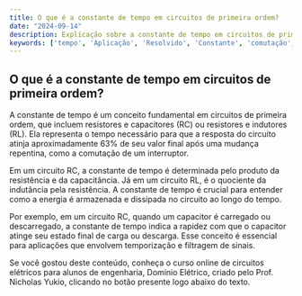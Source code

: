 ```yaml
---
title: O que é a constante de tempo em circuitos de primeira ordem?
date: "2024-09-14"
description: Explicação sobre a constante de tempo em circuitos de primeira ordem, sua importância e aplicação.
keywords: ['tempo', 'Aplicação', 'Resolvido', 'Constante', 'comutação', 'Energia', 'Capacitor']
---
```


## O que é a constante de tempo em circuitos de primeira ordem?

A constante de tempo é um conceito fundamental em circuitos de primeira ordem, que incluem resistores e capacitores (RC) ou resistores e indutores (RL). Ela representa o tempo necessário para que a resposta do circuito atinja aproximadamente 63% de seu valor final após uma mudança repentina, como a comutação de um interruptor.

Em um circuito RC, a constante de tempo é determinada pelo produto da resistência e da capacitância. Já em um circuito RL, é o quociente da indutância pela resistência. A constante de tempo é crucial para entender como a energia é armazenada e dissipada no circuito ao longo do tempo.

Por exemplo, em um circuito RC, quando um capacitor é carregado ou descarregado, a constante de tempo indica a rapidez com que o capacitor atinge seu estado final de carga ou descarga. Esse conceito é essencial para aplicações que envolvem temporização e filtragem de sinais.

Se você gostou deste conteúdo, conheça o curso online de circuitos elétricos para alunos de engenharia, Domínio Elétrico, criado pelo Prof. Nicholas Yukio, clicando no botão presente logo abaixo do texto.